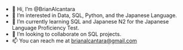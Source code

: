 - 👋 Hi, I’m @BrianAlcantara
- 👀 I’m interested in Data, SQL, Python, and the Japanese Language.
- 🌱 I’m currently learning SQL and Japanese N2 for the Japanese Language Proficiency Test.
- 💞️ I’m looking to collaborate on SQL projects.
- 📫 You can reach me at brianalcantara@gmail.com

<!---
BrianAlcantara/BrianAlcantara is a ✨ special ✨ repository because its `README.md` (this file) appears on your GitHub profile.
You can click the Preview link to take a look at your changes.
--->
